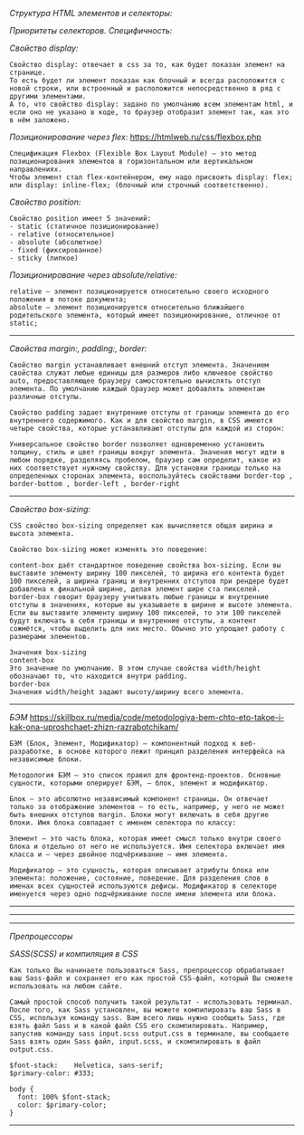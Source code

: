 *Структура HTML элементов и селекторы:*

*Приоритеты селекторов. Специфичность:*

*Свойство display:*
```
Свойство display: отвечает в css за то, как будет показан элемент на странице.
То есть будет ли элемент показан как блочный и всегда расположится с новой строки, или встроенный и расположится непосредственно в ряд с другими элементами.
А то, что свойство display: задано по умолчанию всем элементам html, и если оно не указано в коде, то браузер отобразит элемент так, как это в нём заложено.
```

*Позиционирование через flex:*
https://htmlweb.ru/css/flexbox.php

```
Спецификация Flexbox (Flexible Box Layout Module) – это метод позиционирования элементов в горизонтальном или вертикальном направлениях.
Чтобы элемент стал flex-контейнером, ему надо присвоить display: flex; или display: inline-flex; (блочный или строчный соответственно).
```

*Свойство position:*
```
Свойство position имеет 5 значений:
- static (статичное позиционирование)
- relative (относительное)
- absolute (абсолютное)
- fixed (фиксированное)
- sticky (липкое)
```

*Позиционирование через absolute/relative:*

```
relative — элемент позиционируется относительно своего исходного положения в потоке документа;
absolute — элемент позиционируется относительно ближайшего родительского элемента, который имеет позиционирование, отличное от static;
```
-----------------------------------------------------------------------
*Свойства margin:, padding:, border:*

```
Свойство margin устанавливает внешний отступ элемента. Значением свойства служат любые единицы для размеров либо ключевое свойство auto, предоставляющее браузеру самостоятельно вычислять отступ элемента. По умолчанию каждый браузер может добавлять элементам различные отступы.
```

```
Свойство padding задает внутренние отступы от границы элемента до его внутреннего содержимого. Как и для свойство margin, в CSS имеются четыре свойства, которые устанавливают отступы для каждой из сторон:
```

```
Универсальное свойство border позволяет одновременно установить толщину, стиль и цвет границы вокруг элемента. Значения могут идти в любом порядке, разделяясь пробелом, браузер сам определит, какое из них соответствует нужному свойству. Для установки границы только на определенных сторонах элемента, воспользуйтесь свойствами border-top , border-bottom , border-left , border-right 
```
-----------------------------------------------------------------------
*Свойство box-sizing:*

```
CSS свойство box-sizing определяет как вычисляется общая ширина и высота элемента.
```

```
Свойство box-sizing может изменять это поведение:

content-box даёт стандартное поведение свойства box-sizing. Если вы выставите элементу ширину 100 пикселей, то ширина его контента будет 100 пикселей, а ширина границ и внутренних отступов при рендере будет добавлена к финальной ширине, делая элемент шире ста пикселей.
border-box говорит браузеру учитывать любые границы и внутренние отступы в значениях, которые вы указываете в ширине и высоте элемента. Если вы выставите элементу ширину 100 пикселей, то эти 100 пикселей будут включать в себя границы и внутренние отступы, а контент сожмётся, чтобы выделить для них место. Обычно это упрощает работу с размерами элементов.
```

```
Значения box-sizing
content-box
Это значение по умолчанию. В этом случае свойства width/height обозначают то, что находится внутри padding.
border-box
Значения width/height задают высоту/ширину всего элемента.
```

-----------------------------------------------------------------------
*БЭМ*
https://skillbox.ru/media/code/metodologiya-bem-chto-eto-takoe-i-kak-ona-uproshchaet-zhizn-razrabotchikam/

```
БЭМ (Блок, Элемент, Модификатор) — компонентный подход к веб-разработке, в основе которого лежит принцип разделения интерфейса на независимые блоки.
```

```
Методология БЭМ — это список правил для фронтенд-проектов. Основные сущности, которыми оперирует БЭМ, — блок, элемент и модификатор.
```

```
Блок — это абсолютно независимый компонент страницы. Он отвечает только за отображение элементов — то есть, например, у него не может быть внешних отступов margin. Блоки могут включать в себя другие блоки. Имя блока совпадает с именем селектора по классу:
```

```
Элемент — это часть блока, которая имеет смысл только внутри своего блока и отдельно от него не используется. Имя селектора включает имя класса и — через двойное подчёркивание — имя элемента.
```

```
Модификатор — это сущность, которая описывает атрибуты блока или элемента: положение, состояние, поведение. Для разделения слов в именах всех сущностей используются дефисы. Модификатор в селекторе именуется через одно подчёркивание после имени элемента или блока.
```
-----------------------------------------------------------------------
-----------------------------------------------------------------------
-----------------------------------------------------------------------
*Препроцессоры*

*SASS(SCSS) и компиляция в CSS*

```
Как только Вы начинаете пользоваться Sass, препроцессор обрабатывает ваш Sass-файл и сохраняет его как простой CSS-файл, который Вы сможете использовать на любом сайте.

Самый простой способ получить такой результат - использовать терминал. После того, как Sass установлен, вы можете компилировать ваш Sass в CSS, используя команду sass. Вам всего лишь нужно сообщить Sass, где взять файл Sass и в какой файл CSS его скомпилировать. Например, запустив команду sass input.scss output.css в терминале, вы сообщаете Sass взять один Sass файл, input.scss, и скомпилировать в файл output.css.
```

```
$font-stack:    Helvetica, sans-serif;
$primary-color: #333;

body {
  font: 100% $font-stack;
  color: $primary-color;
}
```
-----------------------------------------------------------------------

